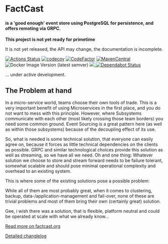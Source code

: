 # FactCast 

#### is a 'good enough' event store using PostgreSQL for persistence, and offers remoting via GRPC.

**This project is not yet ready for primetime**

It is not yet released, the API may change, the documentation is incomplete.

[![Actions
Status](https://github.com/factcast/factcast/workflows/maven/badge.svg?branch=master)](https://github.com/factcast/factcast/actions)
[![codecov](https://codecov.io/gh/factcast/factcast/branch/master/graph/badge.svg)](https://codecov.io/gh/factcast/factcast)
[![CodeFactor](https://www.codefactor.io/repository/github/factcast/factcast/badge)](https://www.codefactor.io/repository/github/factcast/factcast)
[![MavenCentral](https://img.shields.io/maven-central/v/org.factcast/factcast/0.2.svg)](http://search.maven.org/#search%7Cgav%7C1%7Cg%3A%22org.factcast%22%20v:0.2)
![Docker Image Version (latest semver)](https://img.shields.io/docker/v/factcast/factcast?label=dockerhub)
<a href="https://www.apache.org/licenses/LICENSE-2.0">
    <img class="inline" src="https://img.shields.io/badge/license-ASL2-green.svg?style=flat">
</a>
[![Dependabot Status](https://api.dependabot.com/badges/status?host=github&repo=factcast/factcast)](https://dependabot.com)


... under active development.

## The Problem at hand

In a micro-service world, teams choose their own tools of trade. This is a very important benefit of using Microservices in the first place, and you do not want to mess with this principle. However, where Subsystems communicate with each other (most likely crossing those team borders) you need some common ground. Event Sourcing is a great pattern here (as well as within those subsystems) because of the decoupling effect of its use.

So, what is needed is some technical solution, that everyone can easily agree on, because it forces as little technical dependencies on the clients as possible.
GRPC and similar technological choices provide this solution as well as streaming, so we have all we need. Oh and one thing: Whatever solution we choose to store and stream forward needs to be failure tolerant, somewhat scalable and should pose minimal operational complexity and overhead to an existing system.

This is where some of the existing solutions pose a possible problem:

While all of them are most probably great, when it comes to clustering, backup, data-/application-management and fail-over, none of these are trivial problems and most of them bring their own (certainly great) solution.

Gee, i wish there was a solution, that is flexible, platform neutral and could be operated at scale with what we already know...

[Read more on factcast.org](https://factcast.org)

[Detailed changlelog](https://docs.factcast.org/changelog)



